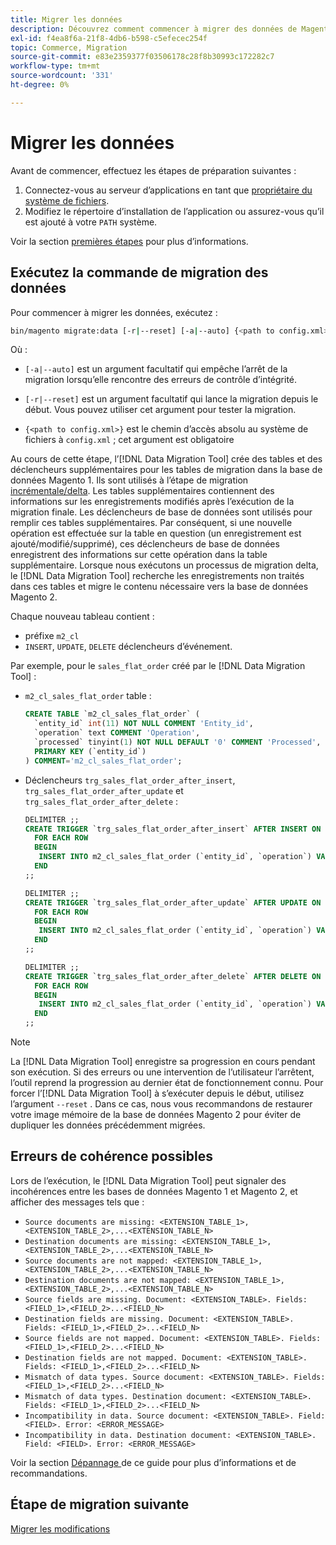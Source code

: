 ```yaml
---
title: Migrer les données
description: Découvrez comment commencer à migrer des données de Magento 1 vers Magento 2 avec l’ [!DNL Data Migration Tool].
exl-id: f4ea8f6a-21f8-4db6-b598-c5efecec254f
topic: Commerce, Migration
source-git-commit: e83e2359377f03506178c28f8b30993c172282c7
workflow-type: tm+mt
source-wordcount: '331'
ht-degree: 0%

---
```


# Migrer les données

Avant de commencer, effectuez les étapes de préparation suivantes :

1. Connectez-vous au serveur d’applications en tant que [propriétaire du système de fichiers](../../../installation/prerequisites/file-system/overview.md).
1. Modifiez le répertoire d’installation de l’application ou assurez-vous qu’il est ajouté à votre `PATH` système.

Voir la section [premières étapes](overview.md#first-steps) pour plus d’informations.

## Exécutez la commande de migration des données

Pour commencer à migrer les données, exécutez :

```bash
bin/magento migrate:data [-r|--reset] [-a|--auto] {<path to config.xml>}
```

Où :

* `[-a|--auto]` est un argument facultatif qui empêche l’arrêt de la migration lorsqu’elle rencontre des erreurs de contrôle d’intégrité.

* `[-r|--reset]` est un argument facultatif qui lance la migration depuis le début. Vous pouvez utiliser cet argument pour tester la migration.

* `{<path to config.xml>}` est le chemin d’accès absolu au système de fichiers à `config.xml` ; cet argument est obligatoire

Au cours de cette étape, l’[!DNL Data Migration Tool] crée des tables et des déclencheurs supplémentaires pour les tables de migration dans la base de données Magento 1. Ils sont utilisés à l’étape de migration [incrémentale/delta](delta.md). Les tables supplémentaires contiennent des informations sur les enregistrements modifiés après l’exécution de la migration finale. Les déclencheurs de base de données sont utilisés pour remplir ces tables supplémentaires. Par conséquent, si une nouvelle opération est effectuée sur la table en question (un enregistrement est ajouté/modifié/supprimé), ces déclencheurs de base de données enregistrent des informations sur cette opération dans la table supplémentaire. Lorsque nous exécutons un processus de migration delta, le [!DNL Data Migration Tool] recherche les enregistrements non traités dans ces tables et migre le contenu nécessaire vers la base de données Magento 2.

Chaque nouveau tableau contient :

* préfixe `m2_cl`
* `INSERT`, `UPDATE`, `DELETE` déclencheurs d’événement.

Par exemple, pour le `sales_flat_order` créé par le [!DNL Data Migration Tool] :

* `m2_cl_sales_flat_order` table :

  ```sql
  CREATE TABLE `m2_cl_sales_flat_order` (
    `entity_id` int(11) NOT NULL COMMENT 'Entity_id',
    `operation` text COMMENT 'Operation',
    `processed` tinyint(1) NOT NULL DEFAULT '0' COMMENT 'Processed',
    PRIMARY KEY (`entity_id`)
  ) COMMENT='m2_cl_sales_flat_order';
  ```

* Déclencheurs `trg_sales_flat_order_after_insert`, `trg_sales_flat_order_after_update` et `trg_sales_flat_order_after_delete` :

  ```sql
  DELIMITER ;;
  CREATE TRIGGER `trg_sales_flat_order_after_insert` AFTER INSERT ON `sales_flat_order`
    FOR EACH ROW
    BEGIN
     INSERT INTO m2_cl_sales_flat_order (`entity_id`, `operation`) VALUES (NEW.entity_id, 'INSERT')ON DUPLICATE KEY UPDATE operation = 'INSERT';
    END
  ;;
  
  DELIMITER ;;
  CREATE TRIGGER `trg_sales_flat_order_after_update` AFTER UPDATE ON `sales_flat_order`
    FOR EACH ROW
    BEGIN
     INSERT INTO m2_cl_sales_flat_order (`entity_id`, `operation`) VALUES (NEW.entity_id, 'UPDATE') ON DUPLICATE KEY UPDATE operation = 'UPDATE';
    END
  ;;
  
  DELIMITER ;;
  CREATE TRIGGER `trg_sales_flat_order_after_delete` AFTER DELETE ON `sales_flat_order`
    FOR EACH ROW
    BEGIN
     INSERT INTO m2_cl_sales_flat_order (`entity_id`, `operation`) VALUES (OLD.entity_id, 'DELETE')ON DUPLICATE KEY UPDATE operation = 'DELETE';
    END
  ;;
  ```

>[!NOTE]
>
>La [!DNL Data Migration Tool] enregistre sa progression en cours pendant son exécution. Si des erreurs ou une intervention de l’utilisateur l’arrêtent, l’outil reprend la progression au dernier état de fonctionnement connu. Pour forcer l’[!DNL Data Migration Tool] à s’exécuter depuis le début, utilisez l’argument `--reset` . Dans ce cas, nous vous recommandons de restaurer votre image mémoire de la base de données Magento 2 pour éviter de dupliquer les données précédemment migrées.


## Erreurs de cohérence possibles

Lors de l’exécution, le [!DNL Data Migration Tool] peut signaler des incohérences entre les bases de données Magento 1 et Magento 2, et afficher des messages tels que :

* `Source documents are missing: <EXTENSION_TABLE_1>,<EXTENSION_TABLE_2>,...<EXTENSION_TABLE_N>`
* `Destination documents are missing: <EXTENSION_TABLE_1>,<EXTENSION_TABLE_2>,...<EXTENSION_TABLE_N>`
* `Source documents are not mapped: <EXTENSION_TABLE_1>,<EXTENSION_TABLE_2>,...<EXTENSION_TABLE_N>`
* `Destination documents are not mapped: <EXTENSION_TABLE_1>,<EXTENSION_TABLE_2>,...<EXTENSION_TABLE_N>`
* `Source fields are missing. Document: <EXTENSION_TABLE>. Fields: <FIELD_1>,<FIELD_2>...<FIELD_N>`
* `Destination fields are missing. Document: <EXTENSION_TABLE>. Fields: <FIELD_1>,<FIELD_2>...<FIELD_N>`
* `Source fields are not mapped. Document: <EXTENSION_TABLE>. Fields: <FIELD_1>,<FIELD_2>...<FIELD_N>`
* `Destination fields are not mapped. Document: <EXTENSION_TABLE>. Fields: <FIELD_1>,<FIELD_2>...<FIELD_N>`
* `Mismatch of data types. Source document: <EXTENSION_TABLE>. Fields: <FIELD_1>,<FIELD_2>...<FIELD_N>`
* `Mismatch of data types. Destination document: <EXTENSION_TABLE>. Fields: <FIELD_1>,<FIELD_2>...<FIELD_N>`
* `Incompatibility in data. Source document: <EXTENSION_TABLE>. Field: <FIELD>. Error: <ERROR_MESSAGE>`
* `Incompatibility in data. Destination document: <EXTENSION_TABLE>. Field: <FIELD>. Error: <ERROR_MESSAGE>`

Voir la section [ Dépannage ](https://support.magento.com/hc/en-us/articles/360033020451) de ce guide pour plus d’informations et de recommandations.

## Étape de migration suivante

[Migrer les modifications](delta.md)

